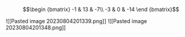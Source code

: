 
$$\begin {bmatrix} 
-1 & 13 & -7\\
-3 & 0 & -14
\end {bmatrix}$$

![[Pasted image 20230804201339.png]]
![[Pasted image 20230804201348.png]]
